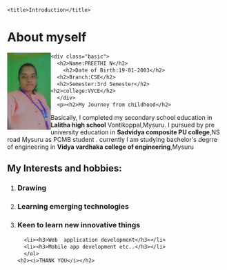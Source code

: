 <html>
  <head>

    <title>Introduction</title>
  </head>
  <body>
    <h1>About myself</h1>
    <img src="preethi.jpeg" alt="PREETHI N" width=20% height=30% align=left >

    <div class="basic">
      <h2>Name:PREETHI N</h2>
        <h2>Date of Birth:19-01-2003</h2>
      <h2>Branch:CSE</h2>
      <h2>Semester:3rd Semester</h2>
    <h2>college:VVCE</h2>
      </div>
      <p><h2>My Journey from childhood</h2>
Basically, I completed my secondary school education in <b>Lalitha high school</b> Vontikoppal,Mysuru. I pursued by pre university education in <b>Sadvidya composite PU college</b>,NS road Mysuru as PCMB student . currently I am studying bachelor's degrre of engineering in <b>Vidya vardhaka college of engineering</b>,Mysuru
      </p>
      <h2>My Interests and hobbies:</h2>
      <ol>
        <li><h3>Drawing</h3>  </li>
        <li>  <h3>Learning emerging technologies </h3>  </li>
          <li>  <h3>Keen to learn new innovative things </h3>  </li>

      <li><h3>Web  application development</h3></li>
      <li><h3>Mobile app development etc..</h3></li>
      </ol>
    <h2><i>THANK YOU</i></h2>
  </body>

</html>
